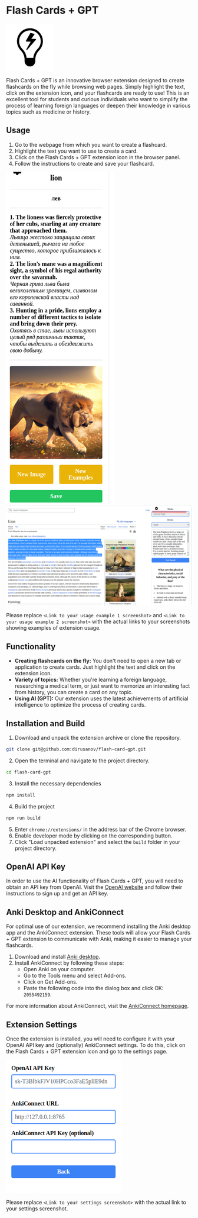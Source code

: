 # Flash Cards + GPT
![Logo](</src/assets/img/logo.png>)

Flash Cards + GPT is an innovative browser extension designed to create flashcards on the fly while browsing web pages. Simply highlight the text, click on the extension icon, and your flashcards are ready to use! This is an excellent tool for students and curious individuals who want to simplify the process of learning foreign languages or deepen their knowledge in various topics such as medicine or history.

## Usage

1. Go to the webpage from which you want to create a flashcard.
2. Highlight the text you want to use to create a card.
3. Click on the Flash Cards + GPT extension icon in the browser panel.
4. Follow the instructions to create and save your flashcard.

![Usage Example 1](</screenshots/lang-learn.png>)
![Usage Example 2](</screenshots/gen-topic-sample.png>)

Please replace `<Link to your usage example 1 screenshot>` and `<Link to your usage example 2 screenshot>` with the actual links to your screenshots showing examples of extension usage.

## Functionality

* **Creating flashcards on the fly:** You don't need to open a new tab or application to create cards. Just highlight the text and click on the extension icon.
* **Variety of topics:** Whether you're learning a foreign language, researching a medical term, or just want to memorize an interesting fact from history, you can create a card on any topic.
* **Using AI (GPT):** Our extension uses the latest achievements of artificial intelligence to optimize the process of creating cards.

## Installation and Build

1. Download and unpack the extension archive or clone the repository.
```sh
git clone git@github.com:dirusanov/flash-card-gpt.git
```
2. Open the terminal and navigate to the project directory.
```sh
cd flash-card-gpt
```
3. Install the necessary dependencies
```sh
npm install
```
4.  Build the project
```sh
npm run build
```
5.  Enter `chrome://extensions/` in the address bar of the Chrome browser.
6.  Enable developer mode by clicking on the corresponding button.
7.  Click "Load unpacked extension" and select the `build` folder in your project directory.

## OpenAI API Key

In order to use the AI functionality of Flash Cards + GPT, you will need to obtain an API key from OpenAI. Visit the [OpenAI website](https://www.openai.com/) and follow their instructions to sign up and get an API key.

## Anki Desktop and AnkiConnect

For optimal use of our extension, we recommend installing the Anki desktop app and the AnkiConnect extension. These tools will allow your Flash Cards + GPT extension to communicate with Anki, making it easier to manage your flashcards.

1.  Download and install [Anki desktop](https://apps.ankiweb.net/).
2.  Install AnkiConnect by following these steps:
    -   Open Anki on your computer.
    -   Go to the Tools menu and select Add-ons.
    -   Click on Get Add-ons.
    -   Paste the following code into the dialog box and click OK: `2055492159`.

For more information about AnkiConnect, visit the [AnkiConnect homepage](https://ankiweb.net/shared/info/2055492159).

## Extension Settings

Once the extension is installed, you will need to configure it with your OpenAI API key and (optionally) AnkiConnect settings. To do this, click on the Flash Cards + GPT extension icon and go to the settings page.

![Extension Settings](</screenshots/settings.png>)

Please replace `<Link to your settings screenshot>` with the actual link to your settings screenshot.

